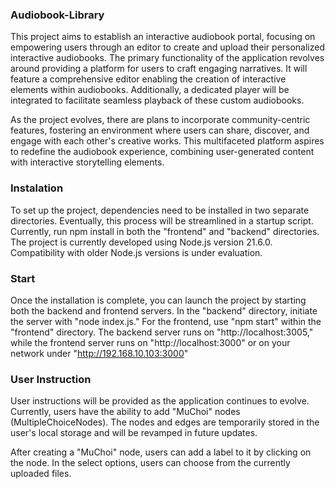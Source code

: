 ### Audiobook-Library
This project aims to establish an interactive audiobook portal, focusing on empowering users through an editor to create and upload their personalized interactive audiobooks. The primary functionality of the application revolves around providing a platform for users to craft engaging narratives. It will feature a comprehensive editor enabling the creation of interactive elements within audiobooks. Additionally, a dedicated player will be integrated to facilitate seamless playback of these custom audiobooks.

As the project evolves, there are plans to incorporate community-centric features, fostering an environment where users can share, discover, and engage with each other's creative works. This multifaceted platform aspires to redefine the audiobook experience, combining user-generated content with interactive storytelling elements.

### Instalation
To set up the project, dependencies need to be installed in two separate directories. Eventually, this process will be streamlined in a startup script. Currently, run npm install in both the "frontend" and "backend" directories. The project is currently developed using Node.js version 21.6.0. Compatibility with older Node.js versions is under evaluation.

### Start
Once the installation is complete, you can launch the project by starting both the backend and frontend servers. In the "backend" directory, initiate the server with "node index.js." For the frontend, use "npm start" within the "frontend" directory. The backend server runs on "http://localhost:3005," while the frontend server runs on "http://localhost:3000" or on your network under "http://192.168.10.103:3000"  

### User Instruction
User instructions will be provided as the application continues to evolve. Currently, users have the ability to add "MuChoi" nodes (MultipleChoiceNodes). The nodes and edges are temporarily stored in the user's local storage and will be revamped in future updates.

After creating a "MuChoi" node, users can add a label to it by clicking on the node. In the select options, users can choose from the currently uploaded files.